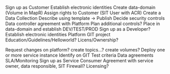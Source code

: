 Sign up as Customer
Establish electronic identities
Create data-domain (Volume in MapR)
Assign rights to Customer (SIT User with ACR)
Create a Data Collection
Describe using template → Publish
Decide security controls
Data controller agreement with Platform
Plan additional controls?
Place in data-domain and establish DEV/TEST/PROD
Sign up as a Developer?
Establish electronic identities
Platform GIT project
Education/Guidelines/Helloworld?
Licens/Ownership?

Request changes on platform? create topics...? create volumes?
Deploy one or more  service instance
Identify on GIT
Test criteria
Data agreements
SLA/Monitoring
Sign up as Service Consumer
Agreement with service owner, data responsible, SIT
Firewall?
Licensing?
